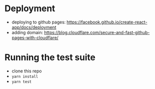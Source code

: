 # Deployment

* deploying to github pages: https://facebook.github.io/create-react-app/docs/deployment
* adding domain: https://blog.cloudflare.com/secure-and-fast-github-pages-with-cloudflare/

# Running the test suite

* clone this repo
* `yarn install`
* `yarn test`